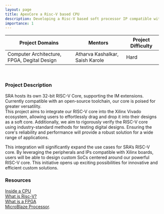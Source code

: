 ```yaml
---
layout: page
title: ApexCore a Risc-V based CPU
description: Developing a Risc-V based soft processor IP compatible with AMD's Xilinx Boards.  
importance: 1
---
```


| Project Domains                              | Mentors                         | Project Difficulty |
|----------------------------------------------|---------------------------------|--------------------|
| Computer Architecture, FPGA, Degital Design  | Atharva Kashalkar, Saish Karole | Hard               |
<br>

### Project Description


SRA hosts its own 32-bit RISC-V Core, supporting the IM extensions. Currently compatible with an open-source toolchain, our core is poised for greater versatility.<br>
This project aims to integrate our RISC-V core into the Xilinx Vivado ecosystem, allowing users to effortlessly drag and drop it into their designs as a soft core. Additionally, we aim to rigorously verify the RISC-V core using industry-standard methods for testing digital designs. Ensuring the core's reliability and performance will provide a robust solution for a wide range of applications.

This integration will significantly expand the use cases for SRA’s RISC-V core. By leveraging the peripherals and IPs compatible with Xilinx boards, users will be able to design custom SoCs centered around our powerful RISC-V core. This initiative opens up exciting possibilities for innovative and efficient custom solutions.

### Resources

[Inside a CPU](https://www.youtube.com/watch?v=IAkj32VPcUE)<br>
[What is Risc-V?](https://www.youtube.com/watch?v=Ps0JFsyX2fU)<br>
[What is a FPGA](https://www.youtube.com/watch?v=WY-F3knih7c)<br>
[MicroBlaze Processor](https://www.xilinx.com/products/design-tools/microblaze.html).
